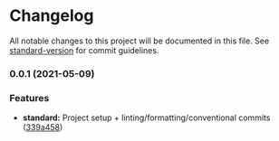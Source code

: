 # Changelog

All notable changes to this project will be documented in this file. See [standard-version](https://github.com/conventional-changelog/standard-version) for commit guidelines.

### 0.0.1 (2021-05-09)


### Features

* **standard:** Project setup + linting/formatting/conventional commits ([339a458](https://github.com/emiketic/emiketic-starter-react-native/commit/339a458de07bdda22f9e4744961fa4fc839d2384))
